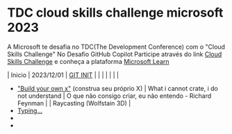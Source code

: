 # TDC cloud skills challenge microsoft 2023
A Microsoft te desafia no TDC(The Development Conference) com o "Cloud Skills Challenge" No Desafio GitHub Copilot Participe através do link [Cloud Skills Challenge](https://promo.thedevconf.com/fut23-microsoft?utm_campaign=tdc_future_2023_-_microsoft_cloud_skills&utm_medium=email&utm_source=RD+Station#rd-column-kyojxu8e) e conheça a plataforma [Microsoft Learn](https://learn.microsoft.com/pt-br/collections/xkwnhy6w1j4g?WT.mc_id=cloudskillschallenge_65a891fe-5159-4238-a524-2205991e67b2)


| Inicio | 2023/12/01 | [GIT INIT](https://learn.microsoft.com/pt-br/training/modules/intro-to-git/0-introduction) | |
| | | | |

- ["Build your own x"](https://github.com/Sevistuo/https-github.com-danistefanovic-build-your-own-x) (construa seu próprio X)
 | What i cannot crate, i do not understand | O que não consigo criar, eu não entendo - Richard Feynman |
 | Raycasting (Wolfstain 3D) |  
- [Typing...](https://www.youtube.com/watch?v=vGQSG_YnTOw&t=10s)
- 
- 





